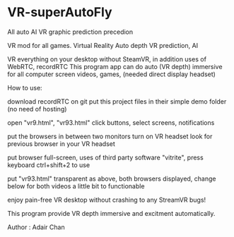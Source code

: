 # VR-superAutoFly
All auto AI VR graphic prediction precedion

VR mod for all games. Virtual Reality Auto depth VR prediction, AI

VR everything on your desktop without SteamVR, in addition uses of WebRTC, recordRTC This program app can do auto (VR depth) immersive for all computer screen videos, games, (needed direct display headset)

How to use:

download recordRTC on git put this project files in their simple demo folder (no need of hosting) 

open "vr9.html", "vr93.html" click buttons, select screens, notifications 

put the browsers in between two monitors turn on VR headset look for previous browser in your VR headset 

put browser full-screen, uses of third party software "vitrite", press keyboard ctrl+shift+2 to use 

put "vr93.html" transparent as above, both browsers displayed, change below for both videos a little bit to functionable 

enjoy pain-free VR desktop without crashing to any StreamVR bugs! 

This program provide VR depth immersive and excitment automatically.

Author : Adair Chan

